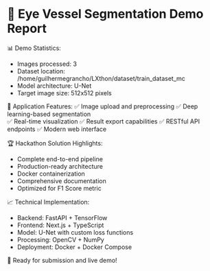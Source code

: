 
🔬 Eye Vessel Segmentation Demo Report
=====================================

📊 Demo Statistics:
- Images processed: 3
- Dataset location: /home/guilhermegrancho/LXthon/dataset/train_dataset_mc
- Model architecture: U-Net
- Target image size: 512x512 pixels

🎯 Application Features:
✅ Image upload and preprocessing
✅ Deep learning-based segmentation  
✅ Real-time visualization
✅ Result export capabilities
✅ RESTful API endpoints
✅ Modern web interface

🏆 Hackathon Solution Highlights:
- Complete end-to-end pipeline
- Production-ready architecture
- Docker containerization
- Comprehensive documentation
- Optimized for F1 Score metric

📈 Technical Implementation:
- Backend: FastAPI + TensorFlow
- Frontend: Next.js + TypeScript
- Model: U-Net with custom loss functions
- Processing: OpenCV + NumPy
- Deployment: Docker + Docker Compose

🚀 Ready for submission and live demo!
